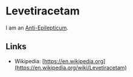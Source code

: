 # Levetiracetam

I am an [Anti-Epilepticum](810000.md).

## Links

- Wikipedia: [https://en.wikipedia.org](https://en.wikipedia.org/wiki/Levetiracetam)
